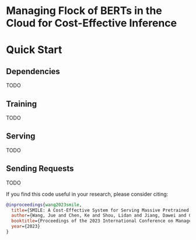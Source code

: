 # Managing Flock of BERTs in the Cloud for Cost-Effective Inference

# Quick Start

## Dependencies

TODO


## Training

TODO

## Serving

TODO

## Sending Requests


TODO


If you find this code useful in your research, please consider citing:
```bib
@inproceedings{wang2023smile,
  title={SMILE: A Cost-Effective System for Serving Massive Pretrained Language Models in the Cloud (Demo)},
  author={Wang, Jue and Chen, Ke and Shou, Lidan and Jiang, Dawei and Chen, Gang},
  booktitle={Proceedings of the 2023 International Conference on Management of Data},
  year={2023}
}
```
